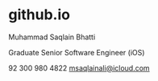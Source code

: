 # github.io

Muhammad Saqlain Bhatti

Graduate Senior Software Engineer (iOS)

92 300 980 4822
msaqlainali@icloud.com
